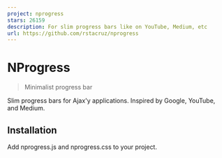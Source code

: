 ```yaml
---
project: nprogress
stars: 26159
description: For slim progress bars like on YouTube, Medium, etc
url: https://github.com/rstacruz/nprogress
---
```


NProgress
=========

> Minimalist progress bar

Slim progress bars for Ajax'y applications. Inspired by Google, YouTube, and Medium.

Installation
------------

Add nprogress.js and nprogress.css to your project.

<script src\='nprogress.js'\></script\>
<link rel\='stylesheet' href\='nprogress.css'/>

NProgress is available via bower and npm.

```
$ npm install --save nprogress
```

Also available via unpkg CDN:

-   https://unpkg.com/nprogress@0.2.0/nprogress.js
-   https://unpkg.com/nprogress@0.2.0/nprogress.css

Basic usage
-----------

Simply call `start()` and `done()` to control the progress bar.

NProgress.start();
NProgress.done();

### Turbolinks (version 5+)

Ensure you're using Turbolinks 5+, and use this: (explained here)

$(document).on('turbolinks:click', function() {
  NProgress.start();
});
$(document).on('turbolinks:render', function() {
  NProgress.done();
  NProgress.remove();
});

### Turbolinks (version 3 and below)

Ensure you're using Turbolinks 1.3.0+, and use this: (explained here)

$(document).on('page:fetch',   function() { NProgress.start(); });
$(document).on('page:change',  function() { NProgress.done(); });
$(document).on('page:restore', function() { NProgress.remove(); });

### Pjax

Try this: (explained here)

$(document).on('pjax:start', function() { NProgress.start(); });
$(document).on('pjax:end',   function() { NProgress.done();  });

Ideas
-----

-   Add progress to your Ajax calls! Bind it to the jQuery `ajaxStart` and `ajaxStop` events.
    
-   Make a fancy loading bar even without Turbolinks/Pjax! Bind it to `$(document).ready` and `$(window).load`.
    

Advanced usage
--------------

**Percentages:** To set a progress percentage, call `.set(n)`, where _n_ is a number between `0..1`.

NProgress.set(0.0);     // Sorta same as .start()
NProgress.set(0.4);
NProgress.set(1.0);     // Sorta same as .done()

**Incrementing:** To increment the progress bar, just use `.inc()`. This increments it with a random amount. This will never get to 100%: use it for every image load (or similar).

NProgress.inc();

If you want to increment by a specific value, you can pass that as a parameter:

NProgress.inc(0.2);    // This will get the current status value and adds 0.2 until status is 0.994

**Force-done:** By passing `true` to `done()`, it will show the progress bar even if it's not being shown. (The default behavior is that _.done()_ will not do anything if _.start()_ isn't called)

NProgress.done(true);

**Get the status value:** To get the status value, use `.status`

Configuration
-------------

#### `minimum`

Changes the minimum percentage used upon starting. (default: `0.08`)

NProgress.configure({ minimum: 0.1 });

#### `template`

You can change the markup using `template`. To keep the progress bar working, keep an element with `role='bar'` in there. See the default template for reference.

NProgress.configure({
  template: "<div class='....'>...</div>"
});

#### `easing` and `speed`

Adjust animation settings using _easing_ (a CSS easing string) and _speed_ (in ms). (default: `ease` and `200`)

NProgress.configure({ easing: 'ease', speed: 500 });

#### `trickle`

Turn off the automatic incrementing behavior by setting this to `false`. (default: `true`)

NProgress.configure({ trickle: false });

#### `trickleSpeed`

Adjust how often to trickle/increment, in ms.

NProgress.configure({ trickleSpeed: 200 });

#### `showSpinner`

Turn off loading spinner by setting it to false. (default: `true`)

NProgress.configure({ showSpinner: false });

#### `parent`

specify this to change the parent container. (default: `body`)

NProgress.configure({ parent: '#container' });

Customization
-------------

Just edit `nprogress.css` to your liking. Tip: you probably only want to find and replace occurrences of `#29d`.

The included CSS file is pretty minimal... in fact, feel free to scrap it and make your own!

Resources
---------

-   New UI Pattern: Website Loading Bars (usabilitypost.com)

Support
-------

**Bugs and requests**: submit them through the project's issues tracker.  

**Questions**: ask them at StackOverflow with the tag _nprogress_.  

**Chat**: join us at gitter.im.  

Thanks
------

**NProgress** © 2013-2017, Rico Sta. Cruz. Released under the MIT License.  
Authored and maintained by Rico Sta. Cruz with help from contributors.

> ricostacruz.com  ·  GitHub @rstacruz  ·  Twitter @rstacruz

